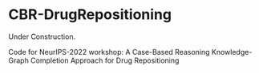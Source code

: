 # CBR-DrugRepositioning
Under Construction. 

Code for NeurIPS-2022 workshop: A Case-Based Reasoning Knowledge-Graph Completion Approach for Drug Repositioning
